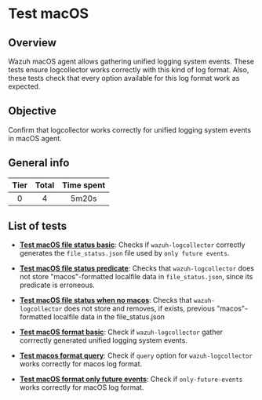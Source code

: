 # Test macOS

## Overview 

Wazuh macOS agent allows gathering unified logging system events. These tests ensure logcollector works correctly with 
this kind of log format. Also, these tests check that every option available for this log format work as expected.

## Objective

Confirm that logcollector works correctly for unified logging system events in macOS agent.

## General info

|Tier | Total | Time spent |
| :--:| :--:  | :--:       |
| 0   |    4 |    5m20s   |


## List of tests

- **[Test macOS file status basic](test_macos_file_status_basic.md)**: Checks if `wazuh-logcollector` correctly generates 
the `file_status.json` file used by `only future events`.

- **[Test macOS file status predicate](test_macos_file_status_predicate.md)**: Checks that `wazuh-logcollector` does not
store "macos"-formatted localfile data in `file_status.json`, since its predicate is erroneous.

- **[Test macOS file status when no macos](test_macos_file_status_when_no_macos.md)**: Checks that `wazuh-logcollector` 
does not store and removes, if exists, previous "macos"-formatted localfile data in the file_status.json

- **[Test macOS format basic](test_macos_format_basic.md)**: Check if `wazuh-logcollector` gather corrrectly generated 
unified logging system events.

- **[Test macos format query](test_macos_format_query.md)**: Check if `query` option for `wazuh-logcollector`
  works correctly for macos log format.

- **[Test macOS format only future events](test_macos_format_only_future_events.md)**: Check if `only-future-events`
  works correctly for macOS log format.

